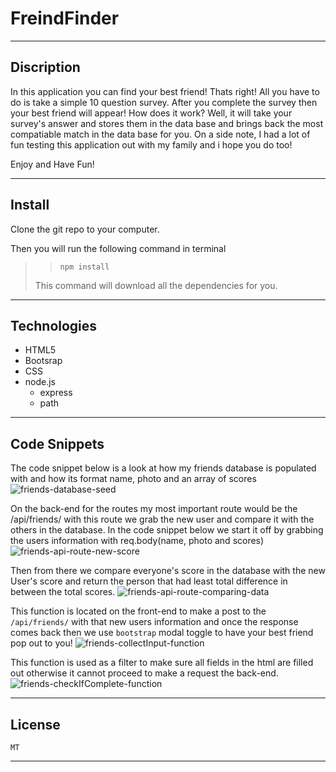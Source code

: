 # FreindFinder
---

## Discription
In this application you can find your best friend! Thats right! All you have to do is take a simple 10 question survey. After you complete the survey then your best friend will appear!
How does it work? Well, it will take your survey's answer and stores them in the data base and brings back the most compatiable match in the data base for you. On a side note, I had a lot of fun testing this application out
with my family and i hope you do too!

Enjoy and Have Fun!

---

## Install
Clone the git repo to your computer.

Then you will run the following command in terminal

> > `npm install`
>
> This command will download all the dependencies for you.


---

## Technologies
- HTML5
- Bootsrap
- CSS
- node.js
    - express
    - path

---

## Code Snippets
The code snippet below is a look at how my friends database is populated with and how its format name, photo and an array of scores
![friends-database-seed](https://user-images.githubusercontent.com/57015344/88010378-9b3e2580-cac9-11ea-87b4-42200397ba22.png)

On the back-end for the routes my most important route would be the /api/friends/ with this route we grab the new user and compare it with the others in the database.
In the code snippet below we start it off by grabbing the users information with req.body(name, photo and scores)
![friends-api-route-new-score](https://user-images.githubusercontent.com/57015344/88010391-a09b7000-cac9-11ea-94fb-9dd32cad44ca.png)

Then from there we compare everyone's score in the database with the new User's score and return the person that had least total difference in between the total scores.
![friends-api-route-comparing-data](https://user-images.githubusercontent.com/57015344/88010402-a5f8ba80-cac9-11ea-9d65-20b7e8c26891.png)

This function is located on the front-end to make a post to the `/api/friends/` with that new users information and once the response comes back then we use `bootstrap` modal toggle to have your best friend pop out to you!
![friends-collectInput-function](https://user-images.githubusercontent.com/57015344/88010412-ab560500-cac9-11ea-8667-166fe53d26c2.png)

This function is used as a filter to make sure all fields in the html are filled out otherwise it cannot proceed to make a request the back-end.
![friends-checkIfComplete-function](https://user-images.githubusercontent.com/57015344/88010423-b1e47c80-cac9-11ea-8870-f444707e8746.png)


---

## License
    MT

---
